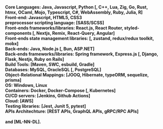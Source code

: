 **Core Languages: Java, Javascript, Python [, C++, Lua, Zig, Go, Rust, htmx, OCaml, Mojo, Typescript, C#, WebAssembly, Ruby, Julia, R]**\
**Front-end: Javascript, HTML5, CSS3**\
**preprocessor scripting language: [SASS/SCSS]**\
**Front-ends frameworks/libraries: React.js, React Router, styled-components [, Nextjs, Remix, React-Query, Angular]**\
**Front-ends state management libraries: [, zustand, redux/redux toolkit, mobx]**\
**Back-ends: Java, Node.js [, Bun, ASP.NET]**\
**Back-ends frameworks/libraries: Spring framework, Express.js [, Django, Flask, Nestjs, Ruby on Rails]**\
**Build Tools: [Maven, SWC, esbuild, Gradle]**\
**Databases: MySQL, OracleSQL [, PostgreSQL]**\
**Object-Relational Mappings: [JOOQ, Hibernate, typeORM, sequelize, prisma]**\
**OS: Windows, Linux**\
**Containers: Docker, Docker-Compose [, Kubernetes]**\
**CI/CD servers: [Jenkins, Github Actions]**\
**Cloud: [AWS]**\
**Testing libraries: [Jest, Junit 5, pytest]**\
**APIs Architechture: [REST APIs, GraphQL APIs, gRPC/RPC APIs]**\
\
**and [ML-NN-DL].**

<!---
tariq-almalki/tariq-almalki is a ✨ special ✨ repository because its `README.md` (this file) appears on your GitHub profile.
You can click the Preview link to take a look at your changes.
--->
